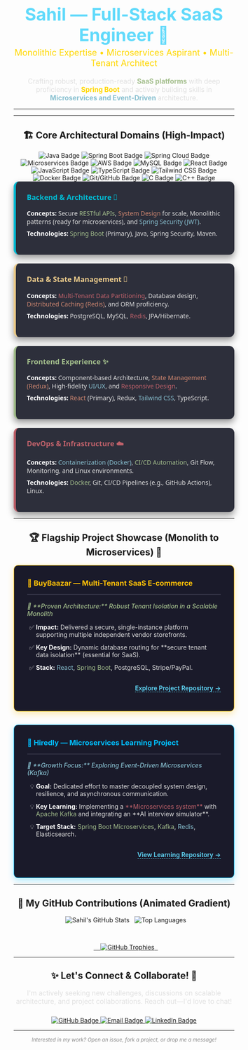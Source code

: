 
<div align="center">
  <h1 style="color: #61DAFB; font-size: 2.8em; margin-bottom: 5px;">
    Sahil — Full-Stack SaaS Engineer 🚀
  </h1>
  <h3 style="color: #FFD700; margin-top: 0; font-size: 1.4em; font-weight: 400;">
    Monolithic Expertise • Microservices Aspirant • Multi-Tenant Architect
  </h3>
</div>

<p align="center" style="color: #E0E0E0; font-size: 1.1em; margin-top: 20px;">
  Crafting robust, production-ready <strong style="color: #A3BE8C;">SaaS platforms</strong> with deep proficiency in <strong style="color: #FFD700;">Spring Boot</strong> and actively building skills in <strong style="color: #88C0D0;">Microservices and Event-Driven</strong> architecture.
</p>

---

---

<h2 align="center">🏗️ Core Architectural Domains (High-Impact)</h2>
<div align="center">
<img src="https://img.shields.io/badge/Java-007396?style=for-the-badge&logo=openjdk&logoColor=white" alt="Java Badge" />
<img src="https://custom-icon-badges.demolab.com/badge/Spring%20Boot-6DB33F-8BC34A.svg?style=for-the-badge&logo=spring&logoColor=white" alt="Spring Boot Badge" />
<img src="https://custom-icon-badges.demolab.com/badge/Spring%20Cloud-339933-27AE60.svg?style=for-the-badge&logo=spring&logoColor=white" alt="Spring Cloud Badge" />
<img src="https://img.shields.io/badge/Microservices-FF4500?style=for-the-badge&logo=kubernetes&logoColor=white" alt="Microservices Badge" />
<img src="https://img.shields.io/badge/AWS-FF9900?style=for-the-badge&logo=amazon-aws&logoColor=white" alt="AWS Badge" />
<img src="https://img.shields.io/badge/MySQL-4479A1?style=for-the-badge&logo=mysql&logoColor=white" alt="MySQL Badge" />

<img src="https://img.shields.io/badge/React-61DAFB?style=for-the-badge&logo=react&logoColor=black" alt="React Badge" />
<img src="https://img.shields.io/badge/JavaScript-F7DF1E?style=for-the-badge&logo=javascript&logoColor=black" alt="JavaScript Badge" />
<img src="https://img.shields.io/badge/TypeScript-3178C6?style=for-the-badge&logo=typescript&logoColor=white" alt="TypeScript Badge" />
<img src="https://img.shields.io/badge/Tailwind%20CSS-06B6D4?style=for-the-badge&logo=tailwind-css&logoColor=white" alt="Tailwind CSS Badge" />
<img src="https://img.shields.io/badge/Docker-2496ED?style=for-the-badge&logo=docker&logoColor=white" alt="Docker Badge" />
<img src="https://img.shields.io/badge/Git%2FGitHub-181717?style=for-the-badge&logo=github&logoColor=white" alt="Git/GitHub Badge" />

<img src="https://img.shields.io/badge/C-A8B9CC?style=for-the-badge&logo=c&logoColor=black" alt="C Badge" />
<img src="https://img.shields.io/badge/C++-00599C?style=for-the-badge&logo=cplusplus&logoColor=white" alt="C++ Badge" />
</div>




<div style="display: flex; flex-wrap: wrap; justify-content: space-around; gap: 20px; font-family: 'Segoe UI', Arial, sans-serif;">

<div style="background-color: #2D2F3B; padding: 25px; border-radius: 12px; flex: 1 1 45%; box-shadow: 0 8px 16px rgba(0, 0, 0, 0.4); border-left: 5px solid #00BCD4;">
<h3 style="color: #00BCD4; margin-top: 0;">Backend & Architecture 🧠</h3>
<ul style="list-style-type: none; padding: 0;">
<li style="margin-bottom: 8px; color: #E0E0E0;"><strong style="color: #FFF;">Concepts:</strong> Secure <span style="color: #A3BE8C;">RESTful APIs</span>, <span style="color: #D08770;">System Design</span> for scale, Monolithic patterns (ready for microservices), and <span style="color: #88C0D0;">Spring Security (JWT)</span>.</li>
<li style="color: #E0E0E0;"><strong style="color: #FFF;">Technologies:</strong> <span style="color: #A3BE8C;">Spring Boot</span> (Primary), Java, Spring Security, Maven.</li>
</ul>
</div>

<div style="background-color: #2D2F3B; padding: 25px; border-radius: 12px; flex: 1 1 45%; box-shadow: 0 8px 16px rgba(0, 0, 0, 0.4); border-left: 5px solid #EBCB8B;">
<h3 style="color: #EBCB8B; margin-top: 0;">Data & State Management 💾</h3>
<ul style="list-style-type: none; padding: 0;">
<li style="margin-bottom: 8px; color: #E0E0E0;"><strong style="color: #FFF;">Concepts:</strong> <span style="color: #BF616A;">Multi-Tenant Data Partitioning</span>, Database design, <span style="color: #D08770;">Distributed Caching (Redis)</span>, and ORM proficiency.</li>
<li style="color: #E0E0E0;"><strong style="color: #FFF;">Technologies:</strong> PostgreSQL, MySQL, <span style="color: #BF616A;">Redis</span>, JPA/Hibernate.</li>
</ul>
</div>

<div style="background-color: #2D2F3B; padding: 25px; border-radius: 12px; flex: 1 1 45%; box-shadow: 0 8px 16px rgba(0, 0, 0, 0.4); border-left: 5px solid #A3BE8C;">
<h3 style="color: #A3BE8C; margin-top: 0;">Frontend Experience ✨</h3>
<ul style="list-style-type: none; padding: 0;">
<li style="margin-bottom: 8px; color: #E0E0E0;"><strong style="color: #FFF;">Concepts:</strong> Component-based Architecture, <span style="color: #D08770;">State Management (Redux)</span>, High-fidelity <span style="color: #88C0D0;">UI/UX</span>, and <span style="color: #BF616A;">Responsive Design</span>.</li>
<li style="color: #E0E0E0;"><strong style="color: #FFF;">Technologies:</strong> <span style="color: #D08770;">React</span> (Primary), Redux, <span style="color: #88C0D0;">Tailwind CSS</span>, TypeScript.</li>
</ul>
</div>

<div style="background-color: #2D2F3B; padding: 25px; border-radius: 12px; flex: 1 1 45%; box-shadow: 0 8px 16px rgba(0, 0, 0, 0.4); border-left: 5px solid #BF616A;">
<h3 style="color: #BF616A; margin-top: 0;">DevOps & Infrastructure ☁️</h3>
<ul style="list-style-type: none; padding: 0;">
<li style="margin-bottom: 8px; color: #E0E0E0;"><strong style="color: #FFF;">Concepts:</strong> <span style="color: #88C0D0;">Containerization (Docker)</span>, <span style="color: #A3BE8C;">CI/CD Automation</span>, Git Flow, Monitoring, and Linux environments.</li>
<li style="color: #E0E0E0;"><strong style="color: #FFF;">Technologies:</strong> <span style="color: #A3BE8C;">Docker</span>, Git, CI/CD Pipelines (e.g., GitHub Actions), Linux.</li>
</ul>
</div>
</div>

---

<h2 align="center">🏆 Flagship Project Showcase (Monolith to Microservices) 🚀</h2>

<div style="display: flex; flex-wrap: wrap; justify-content: space-around; gap: 30px;">

  <div style="background-color: #1A1A2A; padding: 30px; border-radius: 10px; flex: 1 1 45%; box-shadow: 0 6px 15px rgba(255, 193, 7, 0.3); border: 1px solid #FFC107; transition: transform 0.3s ease-in-out;">
    <h3 style="color: #FFC107; margin-top: 0; border-bottom: 2px solid #333345; padding-bottom: 15px; font-weight: 700;">
      🛒 <span style="color: #FFC107;">BuyBaazar</span> — Multi-Tenant SaaS E-commerce
    </h3>
    <p style="color: #A3BE8C; font-style: italic; margin-top: 15px; font-weight: 500;">
      🎯 **Proven Architecture:** <span style="color: #A3BE8C;">Robust Tenant Isolation in a Scalable Monolith</span>
    </p>
    <ul style="list-style-type: '✅ '; padding-left: 20px; color: #E0E0E0;">
      <li style="margin-bottom: 12px;"><strong style="color: #FFF;">Impact:</strong> Delivered a secure, single-instance platform supporting multiple independent vendor storefronts.</li>
      <li style="margin-bottom: 12px;"><strong style="color: #FFF;">Key Design:</strong> Dynamic database routing for **secure tenant data isolation** (essential for SaaS).</li>
      <li style="margin-bottom: 0;"><strong style="color: #FFF;">Stack:</strong> <span style="color: #88C0D0;">React</span>, <span style="color: #A3BE8C;">Spring Boot</span>, PostgreSQL, Stripe/PayPal.</li>
    </ul>
    <p align="right" style="margin-top: 30px;"><a href="https://github.com/SahilAgroha/BuyBaazar" style="color: #61DAFB; text-decoration: none; font-weight: 600; border-bottom: 1px dashed #61DAFB;">Explore Project Repository →</a></p>
  </div>

  <div style="background-color: #1A1A2A; padding: 30px; border-radius: 10px; flex: 1 1 45%; box-shadow: 0 6px 15px rgba(0, 191, 255, 0.3); border: 1px solid #00BFFF; transition: transform 0.3s ease-in-out;">
    <h3 style="color: #00BFFF; margin-top: 0; border-bottom: 2px solid #333345; padding-bottom: 15px; font-weight: 700;">
      🧠 <span style="color: #00BFFF;">Hiredly</span> — Microservices Learning Project
    </h3>
    <p style="color: #88C0D0; font-style: italic; margin-top: 15px; font-weight: 500;">
      🎯 **Growth Focus:** <span style="color: #88C0D0;">Exploring Event-Driven Microservices (Kafka)</span>
    </p>
    <ul style="list-style-type: '💡 '; padding-left: 20px; color: #E0E0E0;">
      <li style="margin-bottom: 12px;"><strong style="color: #FFF;">Goal:</strong> Dedicated effort to master decoupled system design, resilience, and asynchronous communication.</li>
      <li style="margin-bottom: 12px;"><strong style="color: #FFF;">Key Learning:</strong> Implementing a <span style="color: #BF616A;">**Microservices system**</span> with <span style="color: #A3BE8C;">Apache Kafka</span> and integrating an **AI interview simulator**.</li>
      <li style="margin-bottom: 0;"><strong style="color: #FFF;">Target Stack:</strong> <span style="color: #A3BE8C;">Spring Boot Microservices</span>, <span style="color: #A3BE8C;">Kafka</span>, <span style="color: #88C0D0;">Redis</span>, Elasticsearch.</li>
    </ul>
    <p align="right" style="margin-top: 30px;"><a href="https://github.com/SahilAgroha/Hiredly" style="color: #61DAFB; text-decoration: none; font-weight: 600; border-bottom: 1px dashed #61DAFB;">View Learning Repository →</a></p>
  </div>
</div>

---
<h2 align="center">🚀 My GitHub Contributions (Animated Gradient)</h2>

<p align="center">
  <img src="https://github-readme-stats.vercel.app/api?username=SahilAgroha&show_icons=true&theme=radical&hide_border=false&count_private=true&line_height=25" alt="Sahil's GitHub Stats" />
  <img src="https://github-readme-stats.vercel.app/api/top-langs/?username=SahilAgroha&layout=compact&theme=radical&hide_border=false" alt="Top Languages" />
</p>
<br>
<p align="center">
  <a href="https://github.com/SahilAgroha">
    <img src="https://github-profile-trophy.vercel.app/?username=SahilAgroha&theme=radical" alt="GitHub Trophies" />
  </a>
</p>

---
<h2 align="center">✨ Let's Connect & Collaborate! 🚀</h2>

<p align="center" style="color: #E0E0E0; font-size: 1.1em; margin-bottom: 25px;">
  I'm actively seeking new challenges, discussions on scalable architecture, and project collaborations. Reach out—I'd love to chat!
</p>

<div align="center">
  <a href="https://github.com/SahilAgroha">
    <img src="https://custom-icon-badges.demolab.com/badge/GitHub-404040.svg?style=for-the-badge&logo=github&logoColor=FFFFFF&labelColor=2C2C2C" alt="GitHub Badge" />
  </a>
  <a href="mailto:sahil.sheoran.agroha@gmail.com">
    <img src="https://custom-icon-badges.demolab.com/badge/Email%20Me-EA4335.svg?style=for-the-badge&logo=gmail&logoColor=white&labelColor=C5221F" alt="Email Badge" />
  </a>
  <a href="www.linkedin.com/in/sahilagroha">
    <img src="https://custom-icon-badges.demolab.com/badge/LinkedIn-0A66C2.svg?style=for-the-badge&logo=linkedin&logoColor=white&labelColor=003D7C" alt="LinkedIn Badge" />
  </a>
</div>

---
<div align="center">
  <small style="color: #888888; font-style: italic;">Interested in my work? Open an issue, fork a project, or drop me a message!</small>
</div>
